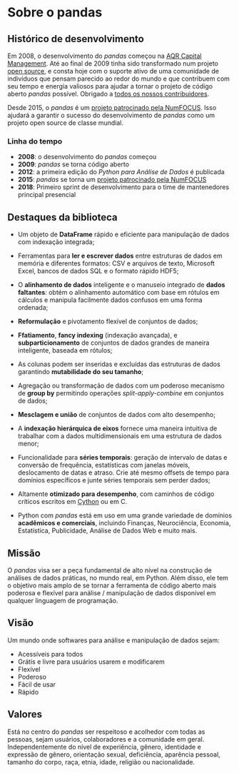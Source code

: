# Sobre o pandas

## Histórico de desenvolvimento

Em 2008, o desenvolvimento do _pandas_ começou na [AQR Capital Management](https://www.aqr.com).
Até ao final de 2009 tinha sido transformado num projeto [open source](https://en.wikipedia.org/wiki/Open_source),
e consta hoje com o suporte ativo de uma comunidade de indivíduos que pensam parecido ao redor do mundo e que
contribuem com seu tempo e energia valiosos para ajudar a tornar o projeto de código aberto _pandas_
possível. Obrigado a [todos os nossos contribuidores](team.html).

Desde 2015, o _pandas_ é um [projeto patrocinado pela NumFOCUS](https://numfocus.org/sponsored-projects).
Isso ajudará a garantir o sucesso do desenvolvimento de _pandas_ como um projeto open source de classe mundial.

### Linha do tempo

- **2008**: o desenvolvimento do _pandas_ começou
- **2009**: _pandas_ se torna código aberto
- **2012**: a primeira edição do _Python para Análise de Dados_ é publicada
- **2015**: _pandas_ se torna um [projeto patrocinado pela NumFOCUS](https://numfocus.org/sponsored-projects)
- **2018**: Primeiro sprint de desenvolvimento para o time de mantenedores principal presencial

## Destaques da biblioteca

- Um objeto de **DataFrame** rápido e eficiente para manipulação de dados com
  indexação integrada;

- Ferramentas para **ler e escrever dados** entre estruturas de dados em memória e
  diferentes formatos: CSV e arquivos de texto, Microsoft Excel, bancos de dados SQL e
  o formato rápido HDF5;

- O **alinhamento de dados** inteligente e o manuseio integrado de **dados faltantes**:
  obtém o alinhamento automático com base em rótulos em cálculos e manipula facilmente dados
  confusos em uma forma ordenada;

- **Reformulação** e pivotamento flexível de conjuntos de dados;

- **Ffatiamento**, **fancy indexing** (indexação avançada), e **subparticionamento** de conjuntos de dados grandes de maneira inteligente, baseada em rótulos;

- As colunas podem ser inseridas e excluídas das estruturas de dados garantindo **mutabilidade do seu tamanho**;

- Agregação ou transformação de dados com um poderoso mecanismo de **group by**
  permitindo operações _split-apply-combine_ em conjuntos de dados;

- **Mesclagem e união** de conjuntos de dados com alto desempenho;

- A **indexação hierárquica de eixos** fornece uma maneira intuitiva de trabalhar com a
  dados multidimensionais em uma estrutura de dados menor;

- Funcionalidade para **séries temporais**: geração de intervalo de datas e conversão
  de frequência, estatísticas com janelas móveis, deslocamento de datas e atraso.
  Crie até mesmo offsets de tempo para domínios específicos e junte séries temporais
  sem perder dados;

- Altamente **otimizado para desempenho**, com caminhos de código críticos escritos em
  [Cython](https://cython.org) ou em C.

- Python com _pandas_ está em uso em uma grande variedade de domínios **acadêmicos e
  comerciais**, incluindo Finanças, Neurociência, Economia,
  Estatística, Publicidade, Análise de Dados Web e muito mais.

## Missão

O _pandas_ visa ser a peça fundamental de alto nível na construção de análises de dados práticas, no mundo real, em Python.
Além disso, ele tem o objetivo mais amplo de se tornar a ferramenta de código aberto mais poderosa e flexível para análise / manipulação de dados disponível em qualquer linguagem de programação.

## Visão

Um mundo onde softwares para análise e manipulação de dados sejam:

- Acessíveis para todos
- Grátis e livre para usuários usarem e modificarem
- Flexível
- Poderoso
- Fácil de usar
- Rápido

## Valores

Está no centro do _pandas_ ser respeitoso e acolhedor com todas as pessoas, sejam
usuários, colaboradores e a comunidade em geral. Independentemente do nível de experiência,
gênero, identidade e expressão de gênero, orientação sexual, deficiência,
aparência pessoal, tamanho do corpo, raça, etnia, idade, religião ou nacionalidade.
